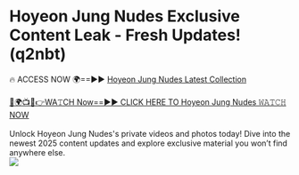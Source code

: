 # Hoyeon Jung Nudes Exclusive Content Leak - Fresh Updates! (q2nbt)

🔥 ACCESS NOW 🌍==►► <a href="https://tinyurl.com/2mz8nhtm" rel="nofollow">Hoyeon Jung Nudes Latest Collection</a>
<br><br>
[🔴🌍📺📱👉WA𝚃CH Now==►► CLICK HERE TO Hoyeon Jung Nudes 𝚆𝙰𝚃𝙲𝙷 NOW](https://tinyurl.com/2mz8nhtm)
<br><br>
Unlock Hoyeon Jung Nudes's private videos and photos today! Dive into the newest 2025 content updates and explore exclusive material you won’t find anywhere else.
<br>
<a href="https://tinyurl.com/2mz8nhtm" rel="nofollow" data-target="animated-image.originalLink"><img src="https://camo.githubusercontent.com/8a4f000d20f83aca3bf7ec5f350d767afa0574a8a352519fd8cfa583a6f93a33/68747470733a2f2f692e696d6775722e636f6d2f644a486b345a712e676966" data-canonical-src="https://i.imgur.com/dJHk4Zq.gif" style="max-width: 100%; display: inline-block;" data-target="animated-image.originalImage"></a>
<br>
